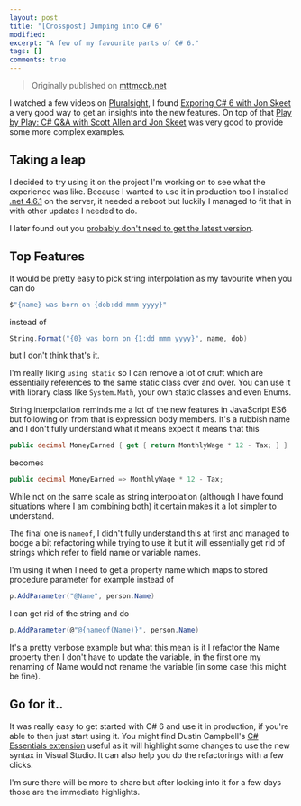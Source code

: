 ```yaml
---
layout: post
title: "[Crosspost] Jumping into C# 6"
modified:
excerpt: "A few of my favourite parts of C# 6."
tags: []
comments: true
---
```


> Originally published on [mttmccb.net](http://mttmccb.net/blog/2016/jumping-into-c-6)

I watched a few videos on [Pluralsight][0], I found [Exporing C# 6 with Jon Skeet][1] a very good way to get an insights into the new features. On top of that [Play by Play: C# Q&A with Scott Allen and Jon Skeet][2] was very good to provide some more complex examples.

## Taking a leap

I decided to try using it on the project I'm working on to see what the experience was like. Because I wanted to use it in production too I installed [.net 4.6.1][3] on the server, it needed a reboot but luckily I managed to fit that in with other updates I needed to do.

I later found out you [probably don't need to get the latest version][4].

## Top Features

It would be pretty easy to pick string interpolation as my favourite when you can do

[0]: http://pluralsight.com
[1]: http://www.pluralsight.com/courses/csharp-with-jon-skeet
[2]: http://www.pluralsight.com/courses/play-by-play-csharp-q-and-a-with-scott-allen-and-jon-skeet
[3]: https://www.microsoft.com/en-gb/download/details.aspx?id=48130
[4]: http://stackoverflow.com/questions/28921701/does-c-sharp-6-0-work-for-net-4-0

```c#
$"{name} was born on {dob:dd mmm yyyy}"
```

instead of

```c#
String.Format("{0} was born on {1:dd mmm yyyy}", name, dob)
```

but I don't think that's it.

I'm really liking `using static` so I can remove a lot of cruft which are essentially references to the same static class over and over. You can use it with library class like `System.Math`, your own static classes and even Enums.

String interpolation reminds me a lot of the new features in JavaScript ES6 but following on from that is expression body members. It's a rubbish name and I don't fully understand what it means expect it means that this

```c#
public decimal MoneyEarned { get { return MonthlyWage * 12 - Tax; } }
```

becomes

```c#
public decimal MoneyEarned => MonthlyWage * 12 - Tax;
```

While not on the same scale as string interpolation (although I have found situations where I am combining both) it certain makes it a lot simpler to understand.

The final one is `nameof`, I didn't fully understand this at first and managed to bodge a bit refactoring while trying to use it but it will essentially get rid of strings which refer to field name or variable names.

I'm using it when I need to get a property name which maps to stored procedure parameter for example instead of 

```c#
p.AddParameter("@Name", person.Name)
```

I can get rid of the string and do

```c#
p.AddParameter(@"@{nameof(Name)}", person.Name)
```

It's a pretty verbose example but what this mean is it I refactor the Name property then I don't have to update the variable, in the first one my renaming of Name would not rename the variable (in some case this might be fine).

## Go for it..

It was really easy to get started with C# 6 and use it in production, if you're able to then just start using it. You might find Dustin Campbell's [C# Essentials extension][5] useful as it will highlight some changes to use the new syntax in Visual Studio. It can also help you do the refactorings with a few clicks.

I'm sure there will be more to share but after looking into it for a few days those are the immediate highlights.

[5]: https://visualstudiogallery.msdn.microsoft.com/a4445ad0-f97c-41f9-a148-eae225dcc8a5